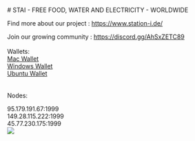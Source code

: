 <p id="station"></p>
# STAI - FREE FOOD, WATER AND ELECTRICITY - WORLDWIDE

Find more about our project : https://www.station-i.de/

Join our growing community : https://discord.gg/AhSxZETC89
<br><br>
Wallets:<br>
<a href="https://github.com/STATION-I/staicoin-blockchain/releases/download/1.0.2/staicoin-1.0.2.dmg">Mac Wallet</a><br>
<a href="https://github.com/STATION-I/staicoin-blockchain/releases/download/1.0.2/staicoinSetup-1.0.2.exe">Windows Wallet</a><br>
<a href="https://github.com/STATION-I/staicoin-blockchain/releases/download/1.0.2/staicoin-blockchain_1.0.2_amd64.deb">Ubuntu Wallet</a><br>
<br><br>
Nodes:

95.179.191.67:1999<br>
149.28.115.222:1999<br>
45.77.230.175:1999<br>
<img src="https://www.station-i.de/wp-content/uploads/2016/07/sw_zuweso_iguru_station-i_gruen.jpg"/>
